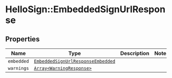 # HelloSign::EmbeddedSignUrlResponse



## Properties

| Name | Type | Description | Notes |
| ---- | ---- | ----------- | ----- |
| `embedded` | [```EmbeddedSignUrlResponseEmbedded```](EmbeddedSignUrlResponseEmbedded.md) |    |  |
| `warnings` | [```Array<WarningResponse>```](WarningResponse.md) |    |  |

